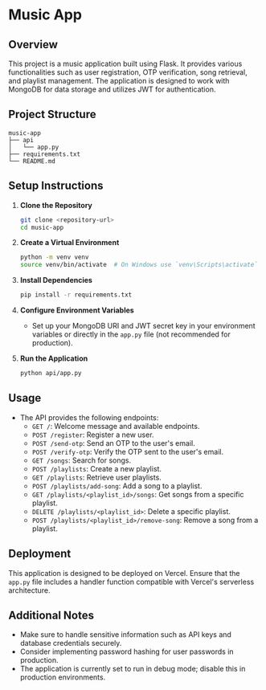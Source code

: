 # Music App

## Overview
This project is a music application built using Flask. It provides various functionalities such as user registration, OTP verification, song retrieval, and playlist management. The application is designed to work with MongoDB for data storage and utilizes JWT for authentication.

## Project Structure
```
music-app
├── api
│   └── app.py
├── requirements.txt
└── README.md
```

## Setup Instructions

1. **Clone the Repository**
   ```bash
   git clone <repository-url>
   cd music-app
   ```

2. **Create a Virtual Environment**
   ```bash
   python -m venv venv
   source venv/bin/activate  # On Windows use `venv\Scripts\activate`
   ```

3. **Install Dependencies**
   ```bash
   pip install -r requirements.txt
   ```

4. **Configure Environment Variables**
   - Set up your MongoDB URI and JWT secret key in your environment variables or directly in the `app.py` file (not recommended for production).

5. **Run the Application**
   ```bash
   python api/app.py
   ```

## Usage
- The API provides the following endpoints:
  - `GET /`: Welcome message and available endpoints.
  - `POST /register`: Register a new user.
  - `POST /send-otp`: Send an OTP to the user's email.
  - `POST /verify-otp`: Verify the OTP sent to the user's email.
  - `GET /songs`: Search for songs.
  - `POST /playlists`: Create a new playlist.
  - `GET /playlists`: Retrieve user playlists.
  - `POST /playlists/add-song`: Add a song to a playlist.
  - `GET /playlists/<playlist_id>/songs`: Get songs from a specific playlist.
  - `DELETE /playlists/<playlist_id>`: Delete a specific playlist.
  - `POST /playlists/<playlist_id>/remove-song`: Remove a song from a playlist.

## Deployment
This application is designed to be deployed on Vercel. Ensure that the `app.py` file includes a handler function compatible with Vercel's serverless architecture.

## Additional Notes
- Make sure to handle sensitive information such as API keys and database credentials securely.
- Consider implementing password hashing for user passwords in production.
- The application is currently set to run in debug mode; disable this in production environments.